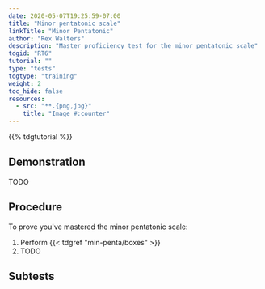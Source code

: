 ```yaml
---
date: 2020-05-07T19:25:59-07:00
title: "Minor pentatonic scale"
linkTitle: "Minor Pentatonic"
author: "Rex Walters"
description: "Master proficiency test for the minor pentatonic scale"
tdgid: "RT6"
tutorial: ""
type: "tests"
tdgtype: "training"
weight: 2
toc_hide: false
resources:
  - src: "**.{png,jpg}"
    title: "Image #:counter"
---
```


{{% tdgtutorial %}}

## Demonstration

TODO

## Procedure

To prove you've mastered the minor pentatonic scale:

1. Perform {{< tdgref "min-penta/boxes" >}}
2. TODO

## Subtests
